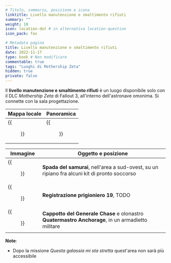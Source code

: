 ```yaml
---
# Titolo, sommario, posizione e icona
linktitle: Livello manutenzione e smaltimento rifiuti
summary: ""
weight: 10
icon: location-dot # in alternativa location-question
icon_pack: fas

# Metadata pagina
title: Livello manutenzione e smaltimento rifiuti
date: 2022-11-17
type: book # Non modificare
commentable: true
tags: "Luoghi di Mothership Zeta"
hidden: true
private: false 
---
```


<div class="fo3">

Il **livello manutenzione e smaltimento rifiuti** è un luogo disponibile solo con il DLC *Mothership Zeta* di Fallout 3, all'interno dell'astronave omonima. Si connette con la sala progettazione.


| Mappa locale | Panoramica |
| ------------ | ---------- |
|  {{<figure src="fo3/Maintenance_Level_and_Waste_Disposal_map.webp">}}           |  {{<figure src="fo3/Fo3MZ_waste_disposal.webp">}}         |

| Immagine                                                | Oggetto e posizione                                                                               |
| ------------------------------------------------------- | ------------------------------------------------------------------------------------------------- |
| {{<figure src="fo3/Samurai_sword_loc.webp">}}                            | **Spada del samurai**, nell'area a sud-ovest, su un ripiano fra alcuni kit di pronto soccorso     |
| {{<figure src="fo3/Alien_captive_recording_log_19_waste_disposal.webp">}}| **Registrazione prigioniero 19**, TODO                                                            |
| {{<figure src="fo3/Chase_overcoat_and_Anchorage_QM_shipment.webp">}}     | **Cappotto del Generale Chase** e olonastro **Quatermastro Anchorage**, in un armadietto militare | 


**Note**:
- Dopo la missione *Questa galassia mi sta stretta* quest'area non sarà più accessibile

</div>


